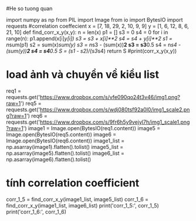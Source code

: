 #He so tuong quan

import numpy as np
from PIL import Image
from io import BytesIO
import requests
#correlation coeffecient
x = [7, 18, 29, 2, 10, 9, 9]
y = [1, 6, 12, 8, 6, 21, 10]
def find_corr_x_y(x,y):
  n = len(x)
  p1 = []
  s3 = 0
  s4 = 0
  for i in range(n):
    p1.append(x[i]*y[i])
    s3 = s3 + x[i]**2
    s4 = s4 + y[i]**2
  s1 = n*sum(p1)
  s2 = sum(x)*sum(y)
  s3 = n*s3 - (sum(x))**2
  s3 = s3**0.5
  s4 = n*s4 - (sum(y))**2
  s4 = s4**0.5
  S = (s1 - s2)/(s3*s4)
  return S
#print(corr_x_y(x,y))
# load ảnh và chuyển về kiểu list
req1 = requests.get('https://www.dropbox.com/s/vfe090qo24t3v46/img1.png?raw=1')
req5 = requests.get('https://www.dropbox.com/s/wdj080tsf92a0l0/img1_scale2.png?raw=1')
req6 = requests.get('https://www.dropbox.com/s/9fr6h5y9vejyl7h/img1_scale1.png?raw=1')
image1 = Image.open(BytesIO(req1.content))
image5 = Image.open(BytesIO(req5.content))
image6 = Image.open(BytesIO(req6.content))
image1_list = np.asarray(image1).flatten().tolist()
image5_list = np.asarray(image5).flatten().tolist()
image6_list = np.asarray(image6).flatten().tolist()
# tính correlation coefficient
corr_1_5 = find_corr_x_y(image1_list, image5_list)
corr_1_6 = find_corr_x_y(image1_list, image6_list)
print('corr_1_5:', corr_1_5)
print('corr_1_6:', corr_1_6)
